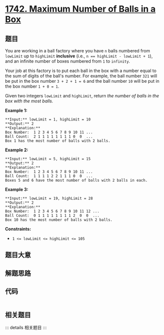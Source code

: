 # [1742. Maximum Number of Balls in a Box](https://leetcode.com/problems/maximum-number-of-balls-in-a-box)

## 题目

You are working in a ball factory where you have `n` balls numbered from
`lowLimit` up to `highLimit` **inclusive** (i.e., `n == highLimit - lowLimit +
1`), and an infinite number of boxes numbered from `1` to `infinity`.

Your job at this factory is to put each ball in the box with a number equal to
the sum of digits of the ball's number. For example, the ball number `321`
will be put in the box number `3 + 2 + 1 = 6` and the ball number `10` will be
put in the box number `1 + 0 = 1`.

Given two integers `lowLimit` and `highLimit`, return _the number of balls in
the box with the most balls._



**Example 1:**

    
    
    **Input:** lowLimit = 1, highLimit = 10
    **Output:** 2
    **Explanation:**
    Box Number:  1 2 3 4 5 6 7 8 9 10 11 ...
    Ball Count:  2 1 1 1 1 1 1 1 1 0  0  ...
    Box 1 has the most number of balls with 2 balls.

**Example 2:**

    
    
    **Input:** lowLimit = 5, highLimit = 15
    **Output:** 2
    **Explanation:**
    Box Number:  1 2 3 4 5 6 7 8 9 10 11 ...
    Ball Count:  1 1 1 1 2 2 1 1 1 0  0  ...
    Boxes 5 and 6 have the most number of balls with 2 balls in each.
    

**Example 3:**

    
    
    **Input:** lowLimit = 19, highLimit = 28
    **Output:** 2
    **Explanation:**
    Box Number:  1 2 3 4 5 6 7 8 9 10 11 12 ...
    Ball Count:  0 1 1 1 1 1 1 1 1 2  0  0  ...
    Box 10 has the most number of balls with 2 balls.
    



**Constraints:**

  * `1 <= lowLimit <= highLimit <= 105`


## 题目大意

## 解题思路

## 代码

```javascript

```

## 相关题目

::: details 相关题目
:::
